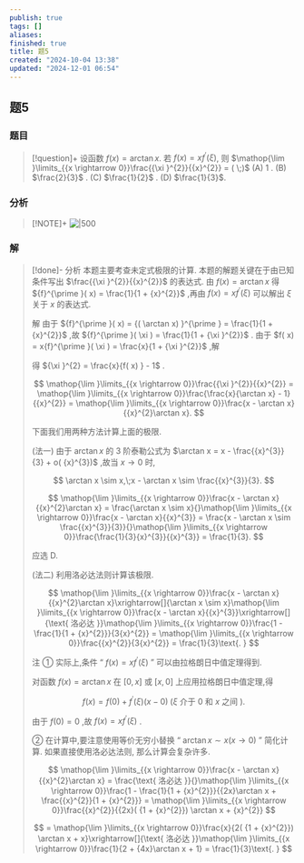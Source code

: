 ```yaml
---
publish: true
tags: []
aliases: 
finished: true
title: 题5
created: "2024-10-04 13:38"
updated: "2024-12-01 06:54"
---
```

## 题5
### 题目
> [!question]+
> 设函数 $f( x)  = \arctan x$. 若 $f( x)  = x{f}^{\prime }( \xi )$, 则 $\mathop{\lim }\limits_{{x \rightarrow  0}}\frac{{\xi }^{2}}{{x}^{2}} = ( \;)$
> (A) 1 . 
> (B) $\frac{2}{3}$ . 
> (C) $\frac{1}{2}$ . 
> (D) $\frac{1}{3}$.
### 分析
> [!NOTE]+
> ![|500](https://img.hwenyi.tech/202411202158160.webp)
### 解
> [!done]-
> 分析 本题主要考查未定式极限的计算. 本题的解题关键在于由已知条件写出 $\frac{{\xi }^{2}}{{x}^{2}}$ 的表达式. 由 $f( x)  = \arctan x$ 得 ${f}^{\prime }( x)  = \frac{1}{1 + {x}^{2}}$ ,再由 $f( x)  = x{f}^{\prime }( \xi )$ 可以解出 $\xi$ 关于 $x$ 的表达式.
> 
> 解 由于 ${f}^{\prime }( x)  = {( \arctan x) }^{\prime } = \frac{1}{1 + {x}^{2}}$ ,故 ${f}^{\prime }( \xi )  = \frac{1}{1 + {\xi }^{2}}$ . 由于 $f( x)  = x{f}^{\prime }( \xi )  = \frac{x}{1 + {\xi }^{2}}$ ,解
> 
> 得 ${\xi }^{2} = \frac{x}{f( x) } - 1$ . 
> 
> $$
> \mathop{\lim }\limits_{{x \rightarrow  0}}\frac{{\xi }^{2}}{{x}^{2}} = \mathop{\lim }\limits_{{x \rightarrow  0}}\frac{\frac{x}{\arctan x} - 1}{{x}^{2}} = \mathop{\lim }\limits_{{x \rightarrow  0}}\frac{x - \arctan x}{{x}^{2}\arctan x}.
> $$
> 
> 下面我们用两种方法计算上面的极限.
> 
> (法一) 由于 $\arctan x$ 的 3 阶泰勒公式为 $\arctan x = x - \frac{{x}^{3}}{3} + o( {x}^{3})$ ,故当 $x \rightarrow  0$ 时,
> 
> $$
> \arctan x \sim  x,\;x - \arctan x \sim  \frac{{x}^{3}}{3}.
> $$
> 
> $$
> \mathop{\lim }\limits_{{x \rightarrow  0}}\frac{x - \arctan x}{{x}^{2}\arctan x} = \frac{\arctan x \sim  x}{}\mathop{\lim }\limits_{{x \rightarrow  0}}\frac{x - \arctan x}{{x}^{3}} = \frac{x - \arctan x \sim  \frac{{x}^{3}}{3}}{}\mathop{\lim }\limits_{{x \rightarrow  0}}\frac{\frac{1}{3}{x}^{3}}{{x}^{3}} = \frac{1}{3}.
> $$
> 
> 应选 D.
> 
> (法二) 利用洛必达法则计算该极限.
> 
> $$
> \mathop{\lim }\limits_{{x \rightarrow  0}}\frac{x - \arctan x}{{x}^{2}\arctan x}\xrightarrow[]{\arctan x \sim  x}\mathop{\lim }\limits_{{x \rightarrow  0}}\frac{x - \arctan x}{{x}^{3}}\xrightarrow[]{\text{ 洛必达 }}\mathop{\lim }\limits_{{x \rightarrow  0}}\frac{1 - \frac{1}{1 + {x}^{2}}}{3{x}^{2}} = \mathop{\lim }\limits_{{x \rightarrow  0}}\frac{{x}^{2}}{3{x}^{2}} = \frac{1}{3}\text{. }
> $$
> 
> 注 ① 实际上,条件 “ $f( x)  = x{f}^{\prime }( \xi )$ ” 可以由拉格朗日中值定理得到.
> 
> 对函数 $f( x)  = \arctan x$ 在 $\lbrack  {0,x}\rbrack$ 或 $\lbrack  {x,0}\rbrack$ 上应用拉格朗日中值定理,得
> 
> $$
> f( x)  = f( 0)  + {f}^{\prime }( \xi ) ( {x - 0}) \;( {\xi \text{ 介于 }0\text{ 和 }x\text{ 之间 }}) .
> $$
> 
> 由于 $f( 0)  = 0$ ,故 $f( x)  = x{f}^{\prime }( \xi )$ .
> 
> ② 在计算中,要注意使用等价无穷小替换 “ $\arctan x \sim  x( {x \rightarrow  0})$ ” 简化计算. 如果直接使用洛必达法则, 那么计算会复杂许多.
> 
> $$
> \mathop{\lim }\limits_{{x \rightarrow  0}}\frac{x - \arctan x}{{x}^{2}\arctan x} = \frac{\text{ 洛必达 }}{}\mathop{\lim }\limits_{{x \rightarrow  0}}\frac{1 - \frac{1}{1 + {x}^{2}}}{{2x}\arctan x + \frac{{x}^{2}}{1 + {x}^{2}}} = \mathop{\lim }\limits_{{x \rightarrow  0}}\frac{{x}^{2}}{{2x}( {1 + {x}^{2}}) \arctan x + {x}^{2}}
> $$
> 
> $$
> = \mathop{\lim }\limits_{{x \rightarrow  0}}\frac{x}{2( {1 + {x}^{2}}) \arctan x + x}\xrightarrow[]{\text{ 洛必达 }}\mathop{\lim }\limits_{{x \rightarrow  0}}\frac{1}{2 + {4x}\arctan x + 1} = \frac{1}{3}\text{. }
> $$